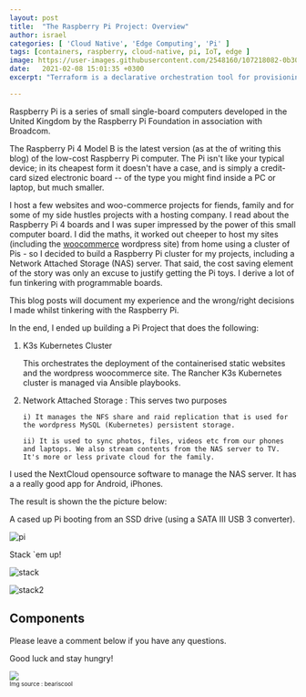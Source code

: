 ```yaml
---
layout: post
title:  "The Raspberry Pi Project: Overview"
author: israel
categories: [ 'Cloud Native', 'Edge Computing', 'Pi' ]
tags: [containers, raspberry, cloud-native, pi, IoT, edge ]
image: https://user-images.githubusercontent.com/2548160/107218082-0b30e080-6a07-11eb-80e7-c62e4f1197d2.jpg
date:   2021-02-08 15:01:35 +0300
excerpt: "Terraform is a declarative orchestration tool for provisioning and versioning of infrastructure. I have been working with Terraform at my workplace for a while, albeit from a Monitoring-as-Code perspective. Here is how I prepared for and passe the Terraform Certification exam..."

---
```


Raspberry Pi is a series of small single-board computers developed in the United Kingdom by the Raspberry Pi Foundation in association with Broadcom.

The Raspberry Pi 4 Model B is the latest version (as at the of writing this blog) of the low-cost Raspberry Pi computer. The Pi isn't like your typical device; in its cheapest form it doesn't have a case, and is simply a credit-card sized electronic board -- of the type you might find inside a PC or laptop, but much smaller.

I host a few websites and woo-commerce projects for fiends, family and for some of my side hustles projects with a hosting company. I read about the Raspberry Pi 4 boards and I was super impressed by the power of this small computer board. I did the maths, it worked out cheeper to host my sites (including the <a href="https://woocommerce.com/" target="_blank">woocommerce</a> wordpress site) from home using a cluster of Pis - so I decided to build a Raspberry Pi cluster for my projects, including a Network Attached Storage (NAS) server.  That said, the cost saving element of the story was only an excuse to justify getting the Pi toys. I derive a lot of fun tinkering with programmable boards.

This blog posts will document my experience and the wrong/right decisions I made whilst tinkering with the Raspberry Pi. 

In the end, I ended up building a Pi Project that does the following:

1. K3s Kubernetes Cluster

   This orchestrates the deployment of the containerised static websites and the wordpress woocommerce site. The Rancher K3s Kubernetes cluster is managed via Ansible playbooks.

2. Network Attached Storage : This serves two purposes

       i) It manages the NFS share and raid replication that is used for the wordpress MySQL (Kubernetes) persistent storage. 

       ii) It is used to sync photos, files, videos etc from our phones and laptops. We also stream contents from the NAS server to TV. It's more or less private cloud for the family. 

  I used the NextCloud opensource software to manage the NAS server. It has a a really good app for Android, iPhones.

The result is shown the the picture below: 

A cased up Pi booting from an SSD drive (using a SATA III USB 3 converter).

<p class="aligncenter">
<img alt ="pi" class="lazyimg" src="https://user-images.githubusercontent.com/2548160/107225755-1be65400-6a11-11eb-81b5-d67a245eb34f.jpg"/> 
<br>
</p>

Stack `em up! 

<p class="aligncenter">
<img alt ="stack" class="lazyimg" src="https://user-images.githubusercontent.com/2548160/107226410-00c81400-6a12-11eb-9dbc-d35b0d69dd17.jpg"/> 
<br>
</p>

<p class="aligncenter">
<img alt="stack2" class="lazyimg" src="https://user-images.githubusercontent.com/2548160/107226521-26edb400-6a12-11eb-8b3b-20421fde95ff.jpg"/> 
<br>
</p>

## Components 


Please leave a comment below if you have any questions.

Good luck and stay hungry!

<p class="aligncenter">
<img class="lazyimg" src="https://user-images.githubusercontent.com/2548160/104319297-94bcc380-54d8-11eb-83b1-1b992f4bdaff.JPG"/> 
<br>
<font size="-3">Img source : beariscool</font>

</p>
